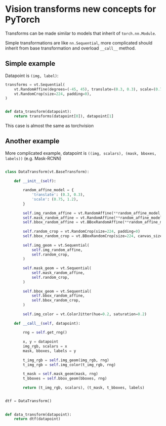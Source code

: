 # Vision transforms new concepts for PyTorch

Transforms can be made similar to models that inherit of `torch.nn.Module`.

Simple transformations are like `nn.Sequential`, more complicated should inherit from base transformation and 
overload `__call__` method.

## Simple example

Datapoint is `(img, label)`:

```python
transforms = vt.Sequential(
    vt.RandomAffine(degrees=(-45, 45), translate=(0.3, 0.3), scale=(0.75, 1.2), shear=(-15, 15), resample=PIL.Image.BILINEAR),
    vt.RandomCrop(size=224, padding=0),
)


def data_transform(datapoint):    
    return transforms(datapoint[0]), datapoint[1]
```

This case is almost the same as torchvision

## Another example

More complicated example, datapoint is `((img, scalars), (mask, bboxes, labels))` (e.g. Mask-RCNN)


```python

class DataTransform(vt.BaseTransform):
    
    def __init__(self):
        
        random_affine_model = {
            'translate': (0.3, 0.3), 
            'scale': (0.75, 1.2), 
        }
        
        self.img_random_affine = vt.RandomAffine(**random_affine_model, resample=PIL.Image.BILINEAR)
        self.mask_random_affine = vt.RandomAffine(**random_affine_model, resample=PIL.Image.NEAREST)
        self.bbox_random_affine = vt.BBoxRandomAffine(**random_affine_model)
        
        self.random_crop = vt.RandomCrop(size=224, padding=0)
        self.bbox_random_crop = vt.BBoxRandomCrop(size=224, canvas_size=(512, 512), padding=0)
        
        self.img_geom = vt.Sequential(
            self.img_random_affine,
            self.random_crop,
        )
        
        self.mask_geom = vt.Sequential(
            self.mask_random_affine,
            self.random_crop,
        )
        
        self.bbox_geom = vt.Sequential(
            self.bbox_random_affine,
            self.bbox_random_crop,
        )
        
        self.img_color = vt.ColorJitter(hue=0.2, saturation=0.2)
        
    def __call__(self, datapoint):
        
        rng = self.get_rng()
        
        x, y = datapoint
        img_rgb, scalars = x
        mask, bboxes, labels = y
                
        t_img_rgb = self.img_geom(img_rgb, rng)
        t_img_rgb = self.img_color(t_img_rgb, rng)
                       
        t_mask = self.mask_geom(mask, rng)        
        t_bboxes = self.bbox_geom(bboxes, rng)    
    
        return (t_img_rgb, scalars), (t_mask, t_bboxes, labels)


dtf = DataTransform()

        
def data_transform(datapoint):
    return dtf(datapoint)
```

